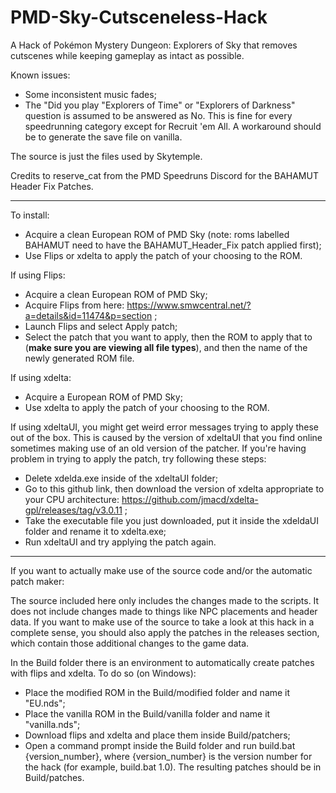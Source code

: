 # PMD-Sky-Cutsceneless-Hack

A Hack of Pokémon Mystery Dungeon: Explorers of Sky that removes cutscenes while keeping gameplay as intact as possible.

Known issues:

- Some inconsistent music fades;
- The "Did you play "Explorers of Time" or "Explorers of Darkness" question is assumed to be answered as No. This is fine for every speedrunning category except for Recruit 'em All. A workaround should be to generate the save file on vanilla.

The source is just the files used by Skytemple.

Credits to reserve_cat from the PMD Speedruns Discord for the BAHAMUT Header Fix Patches.

---

To install:

- Acquire a clean European ROM of PMD Sky (note: roms labelled BAHAMUT need to have the BAHAMUT_Header_Fix patch applied first);
- Use Flips or xdelta to apply the patch of your choosing to the ROM.

If using Flips:

- Acquire a clean European ROM of PMD Sky;
- Acquire Flips from here: https://www.smwcentral.net/?a=details&id=11474&p=section ;
- Launch Flips and select Apply patch;
- Select the patch that you want to apply, then the ROM to apply that to (**make sure you are viewing all file types**), and then the name of the newly generated ROM file.

If using xdelta:

- Acquire a European ROM of PMD Sky;
- Use xdelta to apply the patch of your choosing to the ROM.

If using xdeltaUI, you might get weird error messages trying to apply these out of the box. This is caused by the version of xdeltaUI that you find online sometimes making use of an old version of the patcher. If you're having problem in trying to apply the patch, try following these steps:

- Delete xdelda.exe inside of the xdeltaUI folder;
- Go to this github link, then download the version of xdelta appropriate to your CPU architecture: https://github.com/jmacd/xdelta-gpl/releases/tag/v3.0.11 ;
- Take the executable file you just downloaded, put it inside the xdeldaUI folder and rename it to xdelta.exe;
- Run xdeltaUI and try applying the patch again.

--------

If you want to actually make use of the source code and/or the automatic patch maker:

The source included here only includes the changes made to the scripts. It does not include changes made to things like NPC placements and header data.
If you want to make use of the source to take a look at this hack in a complete sense, you should also apply the patches in the releases section, which contain those additional changes to the game data.

In the Build folder there is an environment to automatically create patches with flips and xdelta. To do so (on Windows):
- Place the modified ROM in the Build/modified folder and name it "EU.nds";
- Place the vanilla ROM in the Build/vanilla folder and name it "vanilla.nds";
- Download flips and xdelta and place them inside Build/patchers;
- Open a command prompt inside the Build folder and run build.bat {version_number}, where {version_number} is the version number for the hack (for example, build.bat 1.0). The resulting patches should be in Build/patches.
